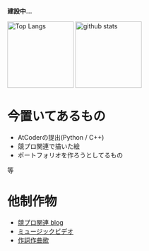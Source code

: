 **建設中...**

<div>
  <img src="https://github-readme-stats.vercel.app/api/top-langs/?username=burioden&layout=compact&theme=onedark" style="display: inline-block; height: 150px" alt="Top Langs" />
  <img alt="github stats" src="https://github-readme-stats.vercel.app/api?username=burioden&count_private=true&show_icons=true&theme=onedark" style="display: inline-block; height: 150px" />
</div>

# 今置いてあるもの
- AtCoderの提出(Python / C++)
- 競プロ関連で描いた絵
- ポートフォリオを作ろうとしてるもの

等

# 他制作物
- [競プロ関連 blog](https://d-burioden.hateblo.jp/)
- [ミュージックビデオ](https://www.youtube.com/watch?v=oj_2d5IMql4&list=PLoeUavRCLxshuVfLvyPn0zDVO63eP4LCd)
- [作詞作曲歌](https://www.youtube.com/@burioden127)